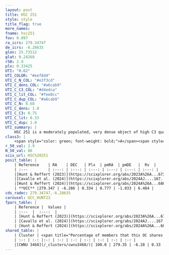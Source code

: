 ```yaml
---
layout: post
title: HSC 251
style: style
title_flag: true
more_names: 
fname: hsc251
fov: 0.097
ra_icrs: 279.34747
de_icrs: -6.28635
glon: 25.73512
glat: 0.24268
r50: 2.9
plx: 0.33425
UTI: "0.62"
UTI_COLOR: "#eef8d4"
UTI_C_N_COL: "#e3f3cd"
UTI_C_dens_COL: "#a6cab9"
UTI_C_C3_COL: "#d4edca"
UTI_C_lit_COL: "#fee8cc"
UTI_C_dup_COL: "#a6cab9"
UTI_C_N: 0.68
UTI_C_dens: 1.0
UTI_C_C3: 0.75
UTI_C_lit: 0.33
UTI_C_dup: 1.0
UTI_summary: |
    HSC 251 is a moderately populated, very dense object of high C3 quality. It was recently reported in the literature. This object shares a large percentage of members with a later reported entry.
class3: |
    <span style="color: green; font-weight: bold;">A</span><span style="color: #FFC300; font-weight: bold;">B</span>
r_50_val: 2.9
N_50_val: 86
scix_url: HSC%20251
posit_table: |
    | Reference    | RA    | DEC   | Plx  | pmRA  | pmDE   |  Rv  |
    | :---         | :---: | :---: | :---: | :---: | :---: | :---: |
    |[Hunt & Reffert (2023)](https://scixplorer.org/abs/2023A%26A...673A.114H) | 279.332 | -6.297 | 0.338 | 0.754 | -1.053 | 1.579 |
    |[Cavallo et al. (2024)](https://scixplorer.org/abs/2024AJ....167...12C) | 279.373 | -6.289 | 0.337 | -- | -- | -- |
    |[Hunt & Reffert (2024)](https://scixplorer.org/abs/2024A%26A...686A..42H) | 279.332 | -6.297 | 0.338 | 0.754 | -1.053 | 1.579 |
    | **UCC** |279.347 | -6.286 | 0.334 | 0.777 | -1.033 | 6.484 | 
cds_radec: 279.34747,-6.28635
carousel: UCC_HUNT23
fpars_table: |
    | Reference |  Values |
    | :---  |  :---:  |
    | [Hunt & Reffert (2023)](https://scixplorer.org/abs/2023A%26A...673A.114H) | `AV50=5.495, diffAV50=3.009, MOD50=12.051, logAge50=8.687` |
    | [Cavallo et al. (2024)](https://scixplorer.org/abs/2024AJ....167...12C) | `AV50=5.11, dMod50=12.09, logAge50=8.44, [Fe/H]50=0.14` |
    | [Hunt & Reffert (2024)](https://scixplorer.org/abs/2024A%26A...686A..42H) | `MassJ=2532.58` |
shared_table: |
    | Cluster | <span title="Percentage of members that this OC shares with the ones listed">%</span>   | RA   | DEC   | Plx   | pmRA  | pmDE  | Rv | UTI |
    | :-: | :-: |:-: | :-: | :-: | :-: | :-: | :-: | :-: |
    |[CWNU 3468](/_clusters/cwnu3468/)| 100.0 | 279.35 | -6.28 | 0.33 | 0.78 | -1.02 | 9.27 |0.17 |
---
```

